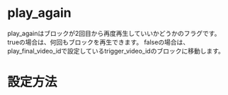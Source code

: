 # play_again
play_againはブロックが2回目から再度再生していいかどうかのフラグです。
trueの場合は、何回もブロックを再生できます。
falseの場合は、play_final_video_idで設定しているtrigger_video_idのブロックに移動します。

# 設定方法
